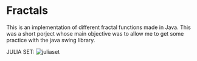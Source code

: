 # Fractals

This is an implementation of different fractal functions made in Java. This was a short porject whose main objective was to allow me to get some practice with the java swing library.



JULIA SET:
![juliaset](https://user-images.githubusercontent.com/28155935/55992448-38c56b00-5c72-11e9-9d64-99e09a978a1d.png)
